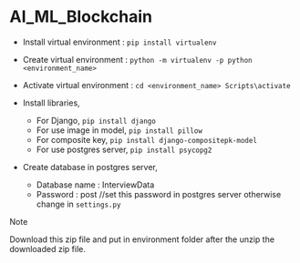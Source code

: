 # AI_ML_Blockchain

- Install virtual environment : `pip install virtualenv`

- Create virtual environment : `python -m virtualenv -p python <environment_name>`

- Activate virtual environment : `cd <environment_name> Scripts\activate`

- Install libraries,
  - For Django, `pip install django`
  - For use image in model, `pip install pillow`    
  - For composite key, `pip install django-compositepk-model`   
  - For use postgres server, `pip install psycopg2`   

- Create database in postgres server,
  - Database name : InterviewData
  - Password : post      //set this password in postgres server otherwise change in `settings.py`

> [!NOTE]
> Download this zip file and put in environment folder after the unzip the downloaded zip file.
